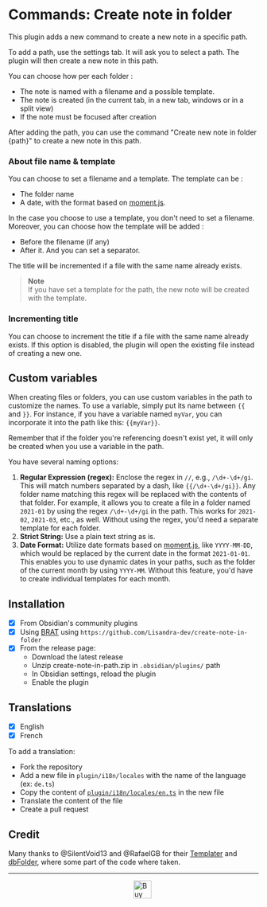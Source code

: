# Commands: Create note in folder

This plugin adds a new command to create a new note in a specific path.  

To add a path, use the settings tab. It will ask you to select a path. The plugin will then create a new note in this path.  

You can choose how per each folder :  
- The note is named with a filename and a possible template.
- The note is created (in the current tab, in a new tab, windows or in a split view)  
- If the note must be focused after creation  

After adding the path, you can use the command "Create new note in folder {path}" to create a new note in this path.  

### About file name & template

You can choose to set a filename and a template. The template can be :
- The folder name
- A date, with the format based on [moment.js](https://momentjs.com/docs/#/displaying/).

In the case you choose to use a template, you don't need to set a filename. Moreover, you can choose how the template will be added :
- Before the filename (if any)
- After it.
And you can set a separator. 

The title will be incremented if a file with the same name already exists.

> **Note**  
> If you have set a template for the path, the new note will be created with the template.  

### Incrementing title

You can choose to increment the title if a file with the same name already exists. If this option is disabled, the plugin will open the existing file instead of creating a new one.

## Custom variables

When creating files or folders, you can use custom variables in the path to customize the names. To use a variable, simply put its name between `{{` and `}}`. For instance, if you have a variable named `myVar`, you can incorporate it into the path like this: `{{myVar}}`.

Remember that if the folder you're referencing doesn't exist yet, it will only be created when you use a variable in the path.

You have several naming options:
1. **Regular Expression (regex):** Enclose the regex in `//`, e.g., `/\d+-\d+/gi`. This will match numbers separated by a dash, like `{{/\d+-\d+/gi}}`. Any folder name matching this regex will be replaced with the contents of that folder. For example, it allows you to create a file in a folder named `2021-01` by using the regex `/\d+-\d+/gi` in the path. This works for `2021-02`, `2021-03`, etc., as well. Without using the regex, you'd need a separate template for each folder.
2. **Strict String:** Use a plain text string as is.
3. **Date Format:** Utilize date formats based on [moment.js](https://momentjs.com/docs/#/displaying/), like `YYYY-MM-DD`, which would be replaced by the current date in the format `2021-01-01`. This enables you to use dynamic dates in your paths, such as the folder of the current month by using `YYYY-MM`. Without this feature, you'd have to create individual templates for each month.

## Installation  

- [x] From Obsidian's community plugins  
- [x] Using [BRAT](https://github.com/TfTHacker/obsidian42-brat#adding-a-beta-plugin) using `https://github.com/Lisandra-dev/create-note-in-folder`  
- [x] From the release page:  
  - Download the latest release  
  - Unzip create-note-in-path.zip in `.obsidian/plugins/` path  
  - In Obsidian settings, reload the plugin  
  - Enable the plugin  

## Translations  

- [x] English  
- [x] French  

To add a translation:  
- Fork the repository
- Add a new file in `plugin/i18n/locales` with the name of the language (ex: `de.ts`)
- Copy the content of [`plugin/i18n/locales/en.ts`](src/i18n/locales/en.json) in the new file
- Translate the content of the file
- Create a pull request

## Credit  
Many thanks to @SilentVoid13 and @RafaelGB for their [Templater](https://github.com/SilentVoid13/Templater) and [dbFolder](https://github.com/RafaelGB/obsidian-db-folder), where some part of the code where taken.  

---

<a href='https://ko-fi.com/X8X54ZYAV' target='_blank'><img height='36' style='border:0px;height:36px;display:block;margin-left:50%;' src='https://cdn.ko-fi.com/cdn/kofi1.png?v=3' border='0' alt='Buy Me a Coffee at ko-fi.com' /></a>  
